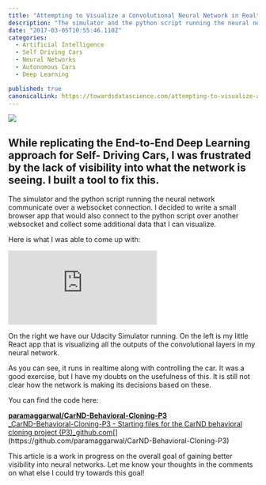 ```yaml
---
title: "Attempting to Visualize a Convolutional Neural Network in Realtime"
description: "The simulator and the python script running the neural network communicate over a websocket connection. I decided to write a small browser app that would also connect to the python script over…"
date: "2017-03-05T10:55:46.110Z"
categories: 
  - Artificial Intelligence
  - Self Driving Cars
  - Neural Networks
  - Autonomous Cars
  - Deep Learning

published: true
canonicalLink: https://towardsdatascience.com/attempting-to-visualize-a-convolutional-neural-network-in-realtime-1edd1f3d6c13
---
```


![](./asset-1.png)

## While replicating the End-to-End Deep Learning approach for Self- Driving Cars, I was frustrated by the lack of visibility into what the network is seeing. I built a tool to fix this.

The simulator and the python script running the neural network communicate over a websocket connection. I decided to write a small browser app that would also connect to the python script over another websocket and collect some additional data that I can visualize.

Here is what I was able to come up with:

<Embed src="https://www.youtube.com/embed/_fJkdMGLPEU?feature=oembed" aspectRatio={0.562} />

On the right we have our Udacity Simulator running. On the left is my little React app that is visualizing all the outputs of the convolutional layers in my neural network.

As you can see, it runs in realtime along with controlling the car. It was a good exercise, but I have my doubts on the usefulness of this. It is still not clear how the network is making its decisions based on these.

You can find the code here:

[**paramaggarwal/CarND-Behavioral-Cloning-P3**  
_CarND-Behavioral-Cloning-P3 - Starting files for the CarND behavioral cloning project (P3)_github.com](https://github.com/paramaggarwal/CarND-Behavioral-Cloning-P3 "https://github.com/paramaggarwal/CarND-Behavioral-Cloning-P3")[](https://github.com/paramaggarwal/CarND-Behavioral-Cloning-P3)

This article is a work in progress on the overall goal of gaining better visibility into neural networks. Let me know your thoughts in the comments on what else I could try towards this goal!
